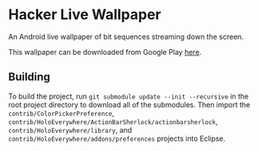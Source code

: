 # Hacker Live Wallpaper

An Android live wallpaper of bit sequences streaming down the screen.

This wallpaper can be downloaded from Google Play [here](https://play.google.com/store/apps/details?id=com.gulshansingh.hackerlivewallpaper).

## Building

To build the project, run `git submodule update --init --recursive` in the root project directory to download all of the submodules. Then import the `contrib/ColorPickerPreference`, `contrib/HoloEverywhere/ActionBarSherlock/actionbarsherlock`, `contrib/HoloEverywhere/library`, and `contrib/HoloEverywhere/addons/preferences` projects into Eclipse.
